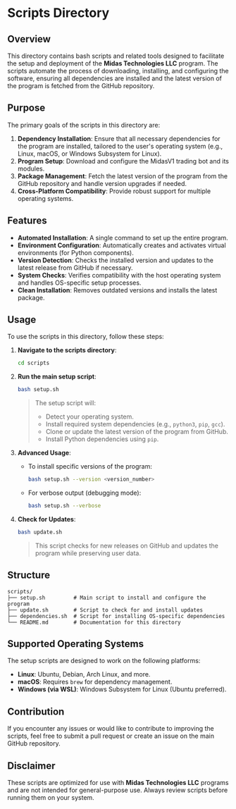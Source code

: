 # Scripts Directory

## Overview

This directory contains bash scripts and related tools designed to facilitate the setup and deployment of the **Midas Technologies LLC** program. The scripts automate the process of downloading, installing, and configuring the software, ensuring all dependencies are installed and the latest version of the program is fetched from the GitHub repository.

## Purpose

The primary goals of the scripts in this directory are:
1. **Dependency Installation**: Ensure that all necessary dependencies for the program are installed, tailored to the user's operating system (e.g., Linux, macOS, or Windows Subsystem for Linux).
2. **Program Setup**: Download and configure the MidasV1 trading bot and its modules.
3. **Package Management**: Fetch the latest version of the program from the GitHub repository and handle version upgrades if needed.
4. **Cross-Platform Compatibility**: Provide robust support for multiple operating systems.

## Features

- **Automated Installation**: A single command to set up the entire program.
- **Environment Configuration**: Automatically creates and activates virtual environments (for Python components).
- **Version Detection**: Checks the installed version and updates to the latest release from GitHub if necessary.
- **System Checks**: Verifies compatibility with the host operating system and handles OS-specific setup processes.
- **Clean Installation**: Removes outdated versions and installs the latest package.

## Usage

To use the scripts in this directory, follow these steps:

1. **Navigate to the scripts directory**:
   ```bash
   cd scripts
   ```

2. **Run the main setup script**:
   ```bash
   bash setup.sh
   ```

   > The setup script will:
   > - Detect your operating system.
   > - Install required system dependencies (e.g., `python3`, `pip`, `gcc`).
   > - Clone or update the latest version of the program from GitHub.
   > - Install Python dependencies using `pip`.

3. **Advanced Usage**:
   - To install specific versions of the program:
     ```bash
     bash setup.sh --version <version_number>
     ```
   - For verbose output (debugging mode):
     ```bash
     bash setup.sh --verbose
     ```

4. **Check for Updates**:
   ```bash
   bash update.sh
   ```

   > This script checks for new releases on GitHub and updates the program while preserving user data.

## Structure

```
scripts/
├── setup.sh         # Main script to install and configure the program
├── update.sh        # Script to check for and install updates
├── dependencies.sh  # Script for installing OS-specific dependencies
└── README.md        # Documentation for this directory
```

## Supported Operating Systems

The setup scripts are designed to work on the following platforms:
- **Linux**: Ubuntu, Debian, Arch Linux, and more.
- **macOS**: Requires `brew` for dependency management.
- **Windows (via WSL)**: Windows Subsystem for Linux (Ubuntu preferred).

## Contribution

If you encounter any issues or would like to contribute to improving the scripts, feel free to submit a pull request or create an issue on the main GitHub repository.

## Disclaimer

These scripts are optimized for use with **Midas Technologies LLC** programs and are not intended for general-purpose use. Always review scripts before running them on your system.
```

